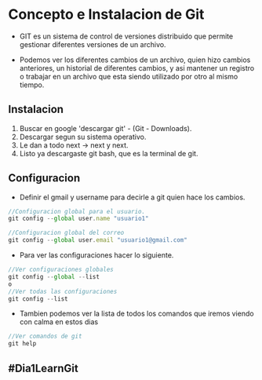 # Concepto e Instalacion de Git

- GIT es un sistema de control de versiones distribuido que permite gestionar diferentes versiones de un archivo.

- Podemos ver los diferentes cambios de un archivo, quien hizo cambios anteriores, un historial de diferentes cambios, y asi mantener un registro o trabajar en un archivo que esta siendo utilizado por otro al mismo tiempo.


## Instalacion
1. Buscar en google 'descargar git' - (Git - Downloads).
2. Descargar segun su sistema operativo.
3. Le dan a todo next -> next y next.
4. Listo ya descargaste git bash, que es la terminal de git.

## Configuracion
- Definir el gmail y username para decirle a git quien hace los cambios.
```js
//Configuracion global para el usuario.
git config --global user.name "usuario1"

//Configuracion global del correo
git config --global user.email "usuario1@gmail.com"
```

- Para ver las configuraciones hacer lo siguiente.
```js
//Ver configuraciones globales
git config --global --list
o
//Ver todas las configuraciones
git config --list
```

* Tambien podemos ver la lista de todos los comandos que iremos viendo con calma en estos dias
```js
//Ver comandos de git
git help
```

## #Dia1LearnGit 